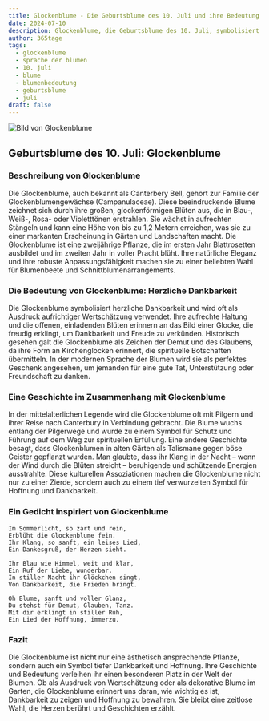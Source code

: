 ```yaml
---
title: Glockenblume - Die Geburtsblume des 10. Juli und ihre Bedeutung
date: 2024-07-10
description: Glockenblume, die Geburtsblume des 10. Juli, symbolisiert Herzliche Dankbarkeit. Erfahre mehr über ihre Geschichte, Bedeutung und Symbolik in der Sprache der Blumen.
author: 365tage
tags:
  - glockenblume
  - sprache der blumen
  - 10. juli
  - blume
  - blumenbedeutung
  - geburtsblume
  - juli
draft: false
---
```


![Bild von Glockenblume](https://cdn.pixabay.com/photo/2018/12/31/02/18/lanterns-3904294_640.jpg#center)


## Geburtsblume des 10. Juli: Glockenblume

### Beschreibung von Glockenblume

Die Glockenblume, auch bekannt als Canterbery Bell, gehört zur Familie der Glockenblumengewächse (Campanulaceae). Diese beeindruckende Blume zeichnet sich durch ihre großen, glockenförmigen Blüten aus, die in Blau-, Weiß-, Rosa- oder Violetttönen erstrahlen. Sie wächst in aufrechten Stängeln und kann eine Höhe von bis zu 1,2 Metern erreichen, was sie zu einer markanten Erscheinung in Gärten und Landschaften macht. Die Glockenblume ist eine zweijährige Pflanze, die im ersten Jahr Blattrosetten ausbildet und im zweiten Jahr in voller Pracht blüht. Ihre natürliche Eleganz und ihre robuste Anpassungsfähigkeit machen sie zu einer beliebten Wahl für Blumenbeete und Schnittblumenarrangements.

### Die Bedeutung von Glockenblume: Herzliche Dankbarkeit

Die Glockenblume symbolisiert herzliche Dankbarkeit und wird oft als Ausdruck aufrichtiger Wertschätzung verwendet. Ihre aufrechte Haltung und die offenen, einladenden Blüten erinnern an das Bild einer Glocke, die freudig erklingt, um Dankbarkeit und Freude zu verkünden. Historisch gesehen galt die Glockenblume als Zeichen der Demut und des Glaubens, da ihre Form an Kirchenglocken erinnert, die spirituelle Botschaften übermitteln. In der modernen Sprache der Blumen wird sie als perfektes Geschenk angesehen, um jemanden für eine gute Tat, Unterstützung oder Freundschaft zu danken.

### Eine Geschichte im Zusammenhang mit Glockenblume

In der mittelalterlichen Legende wird die Glockenblume oft mit Pilgern und ihrer Reise nach Canterbury in Verbindung gebracht. Die Blume wuchs entlang der Pilgerwege und wurde zu einem Symbol für Schutz und Führung auf dem Weg zur spirituellen Erfüllung. Eine andere Geschichte besagt, dass Glockenblumen in alten Gärten als Talismane gegen böse Geister gepflanzt wurden. Man glaubte, dass ihr Klang in der Nacht – wenn der Wind durch die Blüten streicht – beruhigende und schützende Energien ausstrahlte. Diese kulturellen Assoziationen machen die Glockenblume nicht nur zu einer Zierde, sondern auch zu einem tief verwurzelten Symbol für Hoffnung und Dankbarkeit.

### Ein Gedicht inspiriert von Glockenblume

```
Im Sommerlicht, so zart und rein,  
Erblüht die Glockenblume fein.  
Ihr Klang, so sanft, ein leises Lied,  
Ein Dankesgruß, der Herzen sieht.  

Ihr Blau wie Himmel, weit und klar,  
Ein Ruf der Liebe, wunderbar.  
In stiller Nacht ihr Glöckchen singt,  
Von Dankbarkeit, die Frieden bringt.  

Oh Blume, sanft und voller Glanz,  
Du stehst für Demut, Glauben, Tanz.  
Mit dir erklingt in stiller Ruh,  
Ein Lied der Hoffnung, immerzu.  
```

### Fazit

Die Glockenblume ist nicht nur eine ästhetisch ansprechende Pflanze, sondern auch ein Symbol tiefer Dankbarkeit und Hoffnung. Ihre Geschichte und Bedeutung verleihen ihr einen besonderen Platz in der Welt der Blumen. Ob als Ausdruck von Wertschätzung oder als dekorative Blume im Garten, die Glockenblume erinnert uns daran, wie wichtig es ist, Dankbarkeit zu zeigen und Hoffnung zu bewahren. Sie bleibt eine zeitlose Wahl, die Herzen berührt und Geschichten erzählt.
